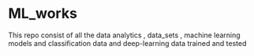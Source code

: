 # ML_works
This repo consist of all the data analytics , data_sets , machine learning models and classification data and deep-learning data trained and tested
